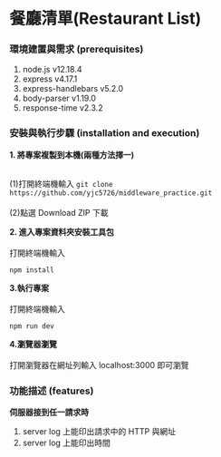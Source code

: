 # 餐廳清單(Restaurant List)

### 環境建置與需求 (prerequisites)

1. node.js v12.18.4
2. express v4.17.1
3. express-handlebars v5.2.0
4. body-parser v1.19.0
5. response-time v2.3.2

### 安裝與執行步驟 (installation and execution)

**1. 將專案複製到本機(兩種方法擇一)**<br /><br />

(1)打開終端機輸入
`git clone https://github.com/yjc5726/middleware_practice.git`<br /><br />
(2)點選 Download ZIP 下載

**2. 進入專案資料夾安裝工具包**<br /><br />
打開終端機輸入

```
npm install
```

**3.執行專案**<br /><br />
打開終端機輸入

```
npm run dev
```

**4.瀏覽器瀏覽**<br /><br />
打開瀏覽器在網址列輸入 localhost:3000 即可瀏覽

### 功能描述 (features)

**伺服器接到任一請求時**

1. server log 上能印出請求中的 HTTP 與網址
2. server log 上能印出時間
